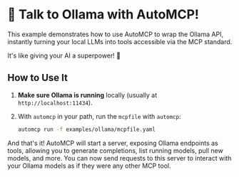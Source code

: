 # 🤖 Talk to Ollama with AutoMCP!

This example demonstrates how to use AutoMCP to wrap the Ollama API, instantly turning your local LLMs into tools accessible via the MCP standard.

It's like giving your AI a superpower! 🚀

## How to Use It

1.  **Make sure Ollama is running** locally (usually at `http://localhost:11434`).
2.  With `automcp` in your path, run the `mcpfile` with `automcp`:

    ```bash
    automcp run -f examples/ollama/mcpfile.yaml
    ```

And that's it! AutoMCP will start a server, exposing Ollama endpoints as tools, allowing you to generate completions, list running models, pull new models, and more. You can now send requests to this server to interact with your Ollama models as if they were any other MCP tool.
